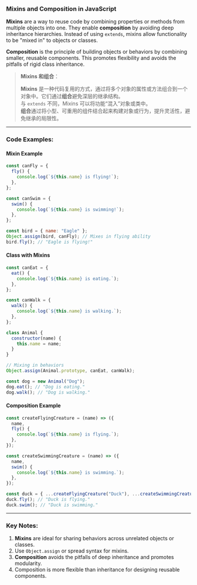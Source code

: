 ### Mixins and Composition in JavaScript

<audio src="..\..\mp3\__Mixins__ are .mp3"></audio>

**Mixins** are a way to reuse code by combining properties or methods from multiple objects into one. They enable **composition** by avoiding deep inheritance hierarchies. Instead of using `extends`, mixins allow functionality to be "mixed in" to objects or classes.

**Composition** is the principle of building objects or behaviors by combining smaller, reusable components. This promotes flexibility and avoids the pitfalls of rigid class inheritance.

> **Mixins 和组合**：
>
> <audio src="..\..\mp3\Mixins 是一种代码复用的.mp3"></audio>
>
> **Mixins** 是一种代码复用的方式，通过将多个对象的属性或方法组合到一个对象中。它们通过**组合**避免深层的继承结构。  
> 与 `extends` 不同，Mixins 可以将功能“混入”对象或类中。  
> **组合**通过将小型、可重用的组件结合起来构建对象或行为，提升灵活性，避免继承的局限性。

---

### Code Examples:

<audio src="..\..\mp3\这段代码展示了 JavaScr (14).mp3"></audio>

#### **Mixin Example**
```javascript
const canFly = {
  fly() {
    console.log(`${this.name} is flying!`);
  },
};

const canSwim = {
  swim() {
    console.log(`${this.name} is swimming!`);
  },
};

const bird = { name: "Eagle" };
Object.assign(bird, canFly); // Mixes in flying ability
bird.fly(); // "Eagle is flying!"
```

#### **Class with Mixins**
```javascript
const canEat = {
  eat() {
    console.log(`${this.name} is eating.`);
  },
};

const canWalk = {
  walk() {
    console.log(`${this.name} is walking.`);
  },
};

class Animal {
  constructor(name) {
    this.name = name;
  }
}

// Mixing in behaviors
Object.assign(Animal.prototype, canEat, canWalk);

const dog = new Animal("Dog");
dog.eat(); // "Dog is eating."
dog.walk(); // "Dog is walking."
```

#### **Composition Example**
```javascript
const createFlyingCreature = (name) => ({
  name,
  fly() {
    console.log(`${this.name} is flying.`);
  },
});

const createSwimmingCreature = (name) => ({
  name,
  swim() {
    console.log(`${this.name} is swimming.`);
  },
});

const duck = { ...createFlyingCreature("Duck"), ...createSwimmingCreature("Duck") };
duck.fly(); // "Duck is flying."
duck.swim(); // "Duck is swimming."
```

---

### Key Notes:
1. **Mixins** are ideal for sharing behaviors across unrelated objects or classes.  
2. Use `Object.assign` or spread syntax for mixins.  
3. **Composition** avoids the pitfalls of deep inheritance and promotes modularity.  
4. Composition is more flexible than inheritance for designing reusable components.